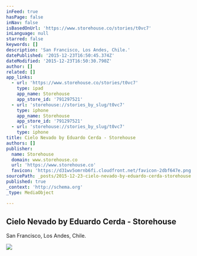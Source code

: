```yaml
---
inFeed: true
hasPage: false
inNav: false
isBasedOnUrl: 'https://www.storehouse.co/stories/t0vc7'
inLanguage: null
starred: false
keywords: []
description: 'San Francisco, Los Andes, Chile.'
datePublished: '2015-12-23T16:50:45.374Z'
dateModified: '2015-12-23T16:50:30.790Z'
author: []
related: []
app_links:
  - url: 'https://www.storehouse.co/stories/t0vc7'
    type: ipad
    app_name: Storehouse
    app_store_id: '791297521'
  - url: 'storehouse://stories_by_slug/t0vc7'
    type: iphone
    app_name: Storehouse
    app_store_id: '791297521'
  - url: 'storehouse://stories_by_slug/t0vc7'
    type: iphone
title: Cielo Nevado by Eduardo Cerda - Storehouse
authors: []
publisher:
  name: Storehouse
  domain: www.storehouse.co
  url: 'https://www.storehouse.co'
  favicon: 'https://d31wv5omrnb6fi.cloudfront.net/favicon-2dbf647e.png'
sourcePath: _posts/2015-12-23-cielo-nevado-by-eduardo-cerda-storehouse.md
published: true
_context: 'http://schema.org'
_type: MediaObject

---
```

<article style=""><h1>Cielo Nevado by Eduardo Cerda - Storehouse</h1><p>San Francisco, Los Andes, Chile.</p><img src="https://s3-us-west-2.amazonaws.com/the-grid-img/p/020fb36c2e805df00d6ae44cf2543454aec392f5.jpg" /></article>